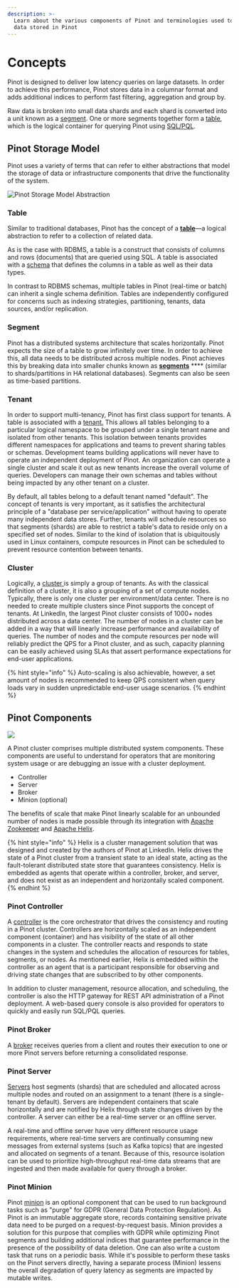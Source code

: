 ```yaml
---
description: >-
  Learn about the various components of Pinot and terminologies used to describe
  data stored in Pinot
---
```


# Concepts

Pinot is designed to deliver low latency queries on large datasets. In order to achieve this performance, Pinot stores data in a columnar format and adds additional indices to perform fast filtering, aggregation and group by.

Raw data is broken into small data shards and each shard is converted into a unit known as a [segment](https://docs.pinot.apache.org/pinot-components/segment). One or more segments together form a [table](https://docs.pinot.apache.org/pinot-components/table), which is the logical container for querying Pinot using [SQL/PQL](https://docs.pinot.apache.org/user-guide/user-guide-query/pinot-query-language).

## Pinot Storage Model

Pinot uses a variety of terms that can refer to either abstractions that model the storage of data or infrastructure components that drive the functionality of the system.&#x20;

![Pinot Storage Model Abstraction](../.gitbook/assets/pinot\_entities.jpg)

### **Table**

Similar to traditional databases, Pinot has the concept of a [**table**](components/table.md)—a logical abstraction to refer to a collection of related data.&#x20;

As is the case with RDBMS, a table is a construct that consists of columns and rows (documents) that are queried using SQL. A table is associated with a [schema](components/schema.md) that defines the columns in a table as well as their data types.&#x20;

In contrast to RDBMS schemas, multiple tables in Pinot (real-time or batch) can inherit a single schema definition. Tables are independently configured for concerns such as indexing strategies, partitioning, tenants, data sources, and/or replication.

### **Segment**

Pinot has a distributed systems architecture that scales horizontally. Pinot expects the size of a table to grow infinitely over time. In order to achieve this, all data needs to be distributed across multiple nodes. Pinot achieves this by breaking data into smaller chunks known as [**segments**](components/segment.md) **** (similar to shards/partitions in HA relational databases). Segments can also be seen as time-based partitions.&#x20;

### **Tenant**

In order to support multi-tenancy, Pinot has first class support for tenants. A table is associated with a [tenant.](components/tenant.md) This allows all tables belonging to a particular logical namespace to be grouped under a single tenant name and isolated from other tenants. This isolation between tenants provides different namespaces for applications and teams to prevent sharing tables or schemas. Development teams building applications will never have to operate an independent deployment of Pinot. An organization can operate a single cluster and scale it out as new tenants increase the overall volume of queries. Developers can manage their own schemas and tables without being impacted by any other tenant on a cluster.&#x20;

By default, all tables belong to a default tenant named "default". The concept of tenants is very important, as it satisfies the architectural principle of a "database per service/application" without having to operate many independent data stores. Further, tenants will schedule resources so that segments (shards) are able to restrict a table's data to reside only on a specified set of nodes. Similar to the kind of isolation that is ubiquitously used in Linux containers, compute resources in Pinot can be scheduled to prevent resource contention between tenants.

### **Cluster**

Logically, a [cluster ](components/cluster.md)is simply a group of tenants. As with the classical definition of a cluster, it is also a grouping of a set of compute nodes. Typically, there is only one cluster per environment/data center. There is no needed to create multiple clusters since Pinot supports the concept of tenants. At LinkedIn, the largest Pinot cluster consists of 1000+ nodes distributed across a data center. The number of nodes in a cluster can be added in a way that will linearly increase performance and availability of queries. The number of nodes and the compute resources per node will reliably predict the QPS for a Pinot cluster, and as such, capacity planning can be easily achieved using SLAs that assert performance expectations for end-user applications.&#x20;

{% hint style="info" %}
Auto-scaling is also achievable, however, a set amount of nodes is recommended to keep QPS consistent when query loads vary in sudden unpredictable end-user usage scenarios.
{% endhint %}

## Pinot Components

![](../.gitbook/assets/pinot-components.svg)

A Pinot cluster comprises multiple distributed system components. These components are useful to understand for operators that are monitoring system usage or are debugging an issue with a cluster deployment.

* Controller
* Server
* Broker
* Minion (optional)

The benefits of scale that make Pinot linearly scalable for an unbounded number of nodes is made possible through its integration with [Apache Zookeeper](https://zookeeper.apache.org/) and [Apache Helix](http://helix.apache.org/).&#x20;

{% hint style="info" %}
Helix is a cluster management solution that was designed and created by the authors of Pinot at LinkedIn. Helix drives the state of a Pinot cluster from a transient state to an ideal state, acting as the fault-tolerant distributed state store that guarantees consistency. Helix is embedded as agents that operate within a controller, broker, and server, and does not exist as an independent and horizontally scaled component.
{% endhint %}

### Pinot Controller

A [controller](components/controller.md) is the core orchestrator that drives the consistency and routing in a Pinot cluster. Controllers are horizontally scaled as an independent component (container) and has visibility of the state of all other components in a cluster. The controller reacts and responds to state changes in the system and schedules the allocation of resources for tables, segments, or nodes. As mentioned earlier, Helix is embedded within the controller as an agent that is a participant responsible for observing and driving state changes that are subscribed to by other components.&#x20;

In addition to cluster management, resource allocation, and scheduling, the controller is also the HTTP gateway for REST API administration of a Pinot deployment. A web-based query console is also provided for operators to quickly and easily run SQL/PQL queries.

### Pinot Broker

A [broker](components/broker.md) receives queries from a client and routes their execution to one or more Pinot servers before returning a consolidated response.

### Pinot Server

[Servers](components/server.md) host segments (shards) that are scheduled and allocated across multiple nodes and routed on an assignment to a tenant (there is a single-tenant by default). Servers are independent containers that scale horizontally and are notified by Helix through state changes driven by the controller. A server can either be a real-time server or an offline server.&#x20;

A real-time and offline server have very different resource usage requirements, where real-time servers are continually consuming new messages from external systems (such as Kafka topics) that are ingested and allocated on segments of a tenant. Because of this, resource isolation can be used to prioritize high-throughput real-time data streams that are ingested and then made available for query through a broker.

### Pinot Minion

Pinot [minion](components/minion.md) is an optional component that can be used to run background tasks such as "purge" for GDPR (General Data Protection Regulation). As Pinot is an immutable aggregate store, records containing sensitive private data need to be purged on a request-by-request basis. Minion provides a solution for this purpose that complies with GDPR while optimizing Pinot segments and building additional indices that guarantee performance in the presence of the possibility of data deletion. One can also write a custom task that runs on a periodic basis. While it's possible to perform these tasks on the Pinot servers directly, having a separate process (Minion) lessens the overall degradation of query latency as segments are impacted by mutable writes.
